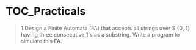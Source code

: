 # TOC_Practicals

> 1.Design a Finite Automata (FA) that accepts all strings over S {0, 1} having three consecutive 1's as a substring. Write a program to simulate this FA.
> 
